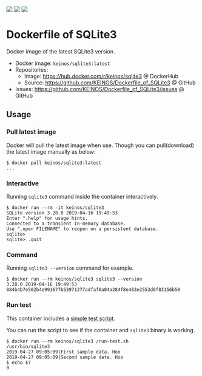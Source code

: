 [![](https://images.microbadger.com/badges/image/keinos/sqlite3.svg)](https://hub.docker.com/r/keinos/sqlite3 "DockerHub") [![](https://img.shields.io/docker/cloud/automated/keinos/sqlite3.svg)](https://hub.docker.com/r/keinos/sqlite3 "Docker Cloud Automated build") [![](https://img.shields.io/docker/cloud/build/keinos/sqlite3.svg)](https://hub.docker.com/r/keinos/sqlite3/builds "Docker Cloud Build Status")

# Dockerfile of SQLite3

Docker image of the latest SQLite3 version.

- Docker image: `keinos/sqlite3:latest`
- Repositories:
  - Image: https://hub.docker.com/r/keinos/sqlite3 @ DockerHub
  - Source: https://github.com/KEINOS/Dockerfile_of_SQLite3 @ GitHub
- Issues: https://github.com/KEINOS/Dockerfile_of_SQLite3/issues @ GitHub

## Usage

### Pull latest image

Docker will pull the latest image when use. Though you can pull(download) the latest image manually as below:

```shellsession
$ docker pull keinos/sqlite3:latest
...
```

### Interactive

Running `sqlite3` command inside the container interactively.

```shellsession
$ docker run --rm -it keinos/sqlite3
SQLite version 3.28.0 2019-04-16 19:49:53
Enter ".help" for usage hints.
Connected to a transient in-memory database.
Use ".open FILENAME" to reopen on a persistent database.
sqlite>
sqlite> .quit
```

### Command

Running `sqlite3 --version` command for example.

```shellsession
$ docker run --rm keinos/sqlite3 sqlite3 --version
3.28.0 2019-04-16 19:49:53 884b4b7e502b4e991677b53971277adfaf0a04a284f8e483e2553d0f83156b50
```

### Run test

This container includes a [simple test script](https://github.com/KEINOS/Dockerfile_of_SQLite3/blob/master/run-test.sh).

You can run the script to see if the container and `sqlite3` binary is working.

```shellsession
$ docker run --rm keinos/sqlite3 /run-test.sh
/usr/bin/sqlite3
2019-04-27 09:05:09|First sample data. Hoo
2019-04-27 09:05:09|Second sample data. Hoo
$ echo $?
0
```
